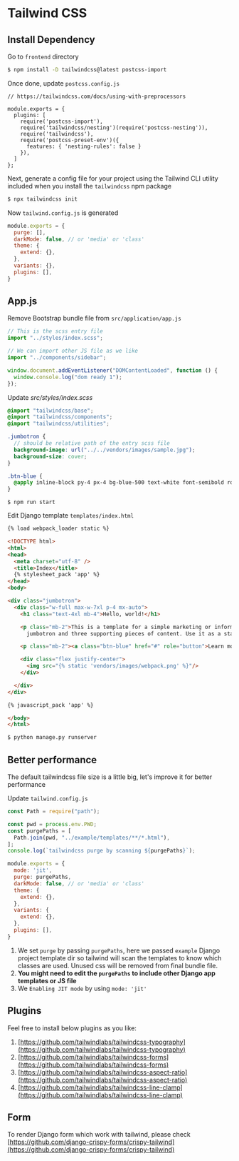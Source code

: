 # Tailwind CSS

## Install Dependency

Go to `frontend` directory

```bash
$ npm install -D tailwindcss@latest postcss-import
```

Once done, update `postcss.config.js`

```
// https://tailwindcss.com/docs/using-with-preprocessors

module.exports = {
  plugins: [
    require('postcss-import'),
    require('tailwindcss/nesting')(require('postcss-nesting')),
    require('tailwindcss'),
    require('postcss-preset-env')({
      features: { 'nesting-rules': false }
    }),
  ]
};
```

Next, generate a config file for your project using the Tailwind CLI utility included when you install the `tailwindcss` npm package

```bash
$ npx tailwindcss init
```

Now `tailwind.config.js` is generated

```js
module.exports = {
  purge: [],
  darkMode: false, // or 'media' or 'class'
  theme: {
    extend: {},
  },
  variants: {},
  plugins: [],
}
```

## App.js

Remove Bootstrap bundle file from `src/application/app.js`

```js
// This is the scss entry file
import "../styles/index.scss";

// We can import other JS file as we like
import "../components/sidebar";

window.document.addEventListener("DOMContentLoaded", function () {
  window.console.log("dom ready 1");
});
```

Update *src/styles/index.scss*

```scss
@import "tailwindcss/base";
@import "tailwindcss/components";
@import "tailwindcss/utilities";

.jumbotron {
  // should be relative path of the entry scss file
  background-image: url("../../vendors/images/sample.jpg");
  background-size: cover;
}

.btn-blue {
  @apply inline-block py-4 px-4 bg-blue-500 text-white font-semibold rounded-lg shadow-md hover:bg-blue-700 focus:outline-none focus:ring-2 focus:ring-blue-400 focus:ring-opacity-75;
}
```

```
$ npm run start
```

Edit Django template `templates/index.html`

```html hl_lines="8 28"
{% load webpack_loader static %}

<!DOCTYPE html>
<html>
<head>
  <meta charset="utf-8" />
  <title>Index</title>
  {% stylesheet_pack 'app' %}
</head>
<body>

<div class="jumbotron">
  <div class="w-full max-w-7xl p-4 mx-auto">
    <h1 class="text-4xl mb-4">Hello, world!</h1>

    <p class="mb-2">This is a template for a simple marketing or informational website. It includes a large callout called a
      jumbotron and three supporting pieces of content. Use it as a starting point to create something more unique.</p>

    <p class="mb-2"><a class="btn-blue" href="#" role="button">Learn more »</a></p>

    <div class="flex justify-center">
      <img src="{% static 'vendors/images/webpack.png' %}"/>
    </div>

  </div>
</div>

{% javascript_pack 'app' %}

</body>
</html>
```

```bash
$ python manage.py runserver
```

## Better performance

The default tailwindcss file size is a little big, let's improve it for better performance

Update `tailwind.config.js`

```js
const Path = require("path");

const pwd = process.env.PWD;
const purgePaths = [
  Path.join(pwd, "../example/templates/**/*.html"),
];
console.log(`tailwindcss purge by scanning ${purgePaths}`);

module.exports = {
  mode: 'jit',
  purge: purgePaths,
  darkMode: false, // or 'media' or 'class'
  theme: {
    extend: {},
  },
  variants: {
    extend: {},
  },
  plugins: [],
}
```

1. We set `purge` by passing `purgePaths`, here we passed `example` Django project template dir so tailwind will scan the templates to know which classes are used. Unused css will be removed from final bundle file.
1. **You might need to edit the `purgePaths` to include other Django app templates or JS file**   
1. We `Enabling JIT mode` by using `mode: 'jit'`

## Plugins

Feel free to install below plugins as you like:

1. [https://github.com/tailwindlabs/tailwindcss-typography](https://github.com/tailwindlabs/tailwindcss-typography)
1. [https://github.com/tailwindlabs/tailwindcss-forms](https://github.com/tailwindlabs/tailwindcss-forms)
1. [https://github.com/tailwindlabs/tailwindcss-aspect-ratio](https://github.com/tailwindlabs/tailwindcss-aspect-ratio)
1. [https://github.com/tailwindlabs/tailwindcss-line-clamp](https://github.com/tailwindlabs/tailwindcss-line-clamp)

## Form

To render Django form which work with tailwind, please check [https://github.com/django-crispy-forms/crispy-tailwind](https://github.com/django-crispy-forms/crispy-tailwind)
